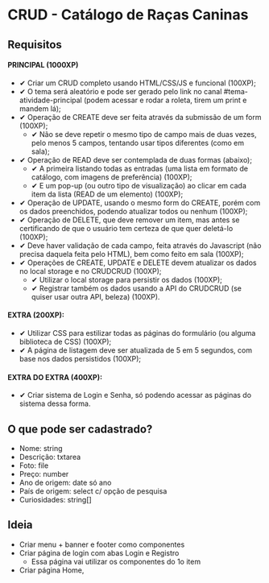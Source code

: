 # CRUD - Catálogo de Raças Caninas

## Requisitos
#### PRINCIPAL (1000XP)
- ✔ Criar um CRUD completo usando HTML/CSS/JS e funcional (100XP); 
- ✔ O tema será aleatório e pode ser gerado pelo link no canal #tema-atividade-principal (podem acessar e rodar a roleta, tirem um print e mandem lá);
- ✔ Operação de CREATE deve ser feita através da submissão de um form (100XP);
  - ✔ Não se deve repetir o mesmo tipo de campo mais de duas vezes, pelo menos 5 campos, tentando usar tipos diferentes (como em sala);
- ✔ Operação de READ deve ser contemplada de duas formas (abaixo);
  - ✔ A primeira listando todas as entradas (uma lista em formato de catálogo, com imagens de preferência) (100XP);
  - ✔ E um pop-up (ou outro tipo de visualização) ao clicar em cada item da lista (READ de um elemento) (100XP);
- ✔ Operação de UPDATE, usando o mesmo form do CREATE, porém com os dados preenchidos, podendo atualizar todos ou nenhum (100XP);
- ✔ Operação de DELETE, que deve remover um item, mas antes se certificando de que o usuário tem certeza de que quer deletá-lo (100XP);
- ✔ Deve haver validação de cada campo, feita através do Javascript (não precisa daquela feita pelo HTML), bem como feito em sala (100XP);
- ✔ Operações de CREATE, UPDATE e DELETE devem atualizar os dados no local storage e no CRUDCRUD (100XP);
  - ✔ Utilizar o local storage para persistir os dados (100XP);
  - ✔ Registrar também os dados usando a API do CRUDCRUD (se quiser usar outra API, beleza) (100XP).

#### EXTRA (200XP):
- ✔ Utilizar CSS para estilizar todas as páginas do formulário (ou alguma biblioteca de CSS) (100XP);
- ✔ A página de listagem deve ser atualizada de 5 em 5 segundos, com base nos dados persistidos (100XP);

#### EXTRA DO EXTRA (400XP):
- ✔ Criar sistema de Login e Senha, só podendo acessar as páginas do sistema dessa forma.

## O que pode ser cadastrado?
- Nome: string 
- Descrição: txtarea
- Foto: file
- Preço: number
- Ano de origem: date só ano
- País de origem: select c/ opção de pesquisa
- Curiosidades: string[]

## Ideia
- Criar menu + banner e footer como componentes
- Criar página de login com abas Login e Registro
  - Essa página vai utilizar os componentes do 1o item
- Criar página Home, 



